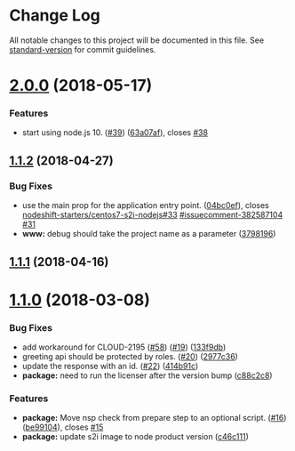 # Change Log

All notable changes to this project will be documented in this file. See [standard-version](https://github.com/conventional-changelog/standard-version) for commit guidelines.

<a name="2.0.0"></a>
# [2.0.0](https://github.com/nodeshift-starters/nodejs-rest-http-secured-redhat/compare/v1.1.2...v2.0.0) (2018-05-17)


### Features

* start using node.js 10. ([#39](https://github.com/nodeshift-starters/nodejs-rest-http-secured-redhat/issues/39)) ([63a07af](https://github.com/nodeshift-starters/nodejs-rest-http-secured-redhat/commit/63a07af)), closes [#38](https://github.com/nodeshift-starters/nodejs-rest-http-secured-redhat/issues/38)



<a name="1.1.2"></a>
## [1.1.2](https://github.com/nodeshift-starters/nodejs-rest-http-secured-redhat/compare/v1.1.1...v1.1.2) (2018-04-27)


### Bug Fixes

* use the main prop for the application entry point. ([04bc0ef](https://github.com/nodeshift-starters/nodejs-rest-http-secured-redhat/commit/04bc0ef)), closes [nodeshift-starters/centos7-s2i-nodejs#33](https://github.com/nodeshift-starters/centos7-s2i-nodejs/issues/33) [#issuecomment-382587104](https://github.com/nodeshift-starters/nodejs-rest-http-secured-redhat/issues/issuecomment-382587104) [#31](https://github.com/nodeshift-starters/nodejs-rest-http-secured-redhat/issues/31)
* **www:** debug should take the project name as a parameter ([3798196](https://github.com/nodeshift-starters/nodejs-rest-http-secured-redhat/commit/3798196))



<a name="1.1.1"></a>
## [1.1.1](https://github.com/nodeshift-starters/nodejs-rest-http-secured-redhat/compare/v1.1.0...v1.1.1) (2018-04-16)



<a name="1.1.0"></a>
# [1.1.0](https://github.com/nodeshift-starters/nodejs-rest-http-secured-redhat/compare/v1.0.1...v1.1.0) (2018-03-08)


### Bug Fixes

* add workaround for CLOUD-2195 ([#58](https://github.com/nodeshift-starters/nodejs-rest-http-secured-redhat/issues/58)) ([#19](https://github.com/nodeshift-starters/nodejs-rest-http-secured-redhat/issues/19)) ([133f9db](https://github.com/nodeshift-starters/nodejs-rest-http-secured-redhat/commit/133f9db))
* greeting api should be protected by roles. ([#20](https://github.com/nodeshift-starters/nodejs-rest-http-secured-redhat/issues/20)) ([2977c36](https://github.com/nodeshift-starters/nodejs-rest-http-secured-redhat/commit/2977c36))
* update the response with an id. ([#22](https://github.com/nodeshift-starters/nodejs-rest-http-secured-redhat/issues/22)) ([414b91c](https://github.com/nodeshift-starters/nodejs-rest-http-secured-redhat/commit/414b91c))
* **package:** need to run the licenser after the version bump ([c88c2c8](https://github.com/nodeshift-starters/nodejs-rest-http-secured-redhat/commit/c88c2c8))


### Features

* **package:** Move nsp check from prepare step to an optional script. ([#16](https://github.com/nodeshift-starters/nodejs-rest-http-secured-redhat/issues/16)) ([be99104](https://github.com/nodeshift-starters/nodejs-rest-http-secured-redhat/commit/be99104)), closes [#15](https://github.com/nodeshift-starters/nodejs-rest-http-secured-redhat/issues/15)
* **package:** update s2i image to node product version ([c46c111](https://github.com/nodeshift-starters/nodejs-rest-http-secured-redhat/commit/c46c111))
